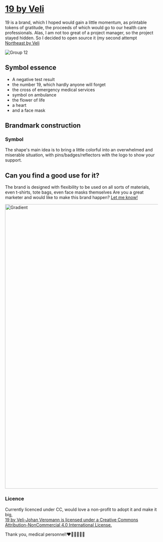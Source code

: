 # [19 by Veli](http://veli.ee/19/)
19 is a brand, which I hoped would gain a little momentum, as printable tokens of gratitude, the proceeds of which would go to our health care professionals. 
Alas, I am not too great of a project manager, so the project stayed hidden. So I decided to open source it (my second attempt [Northeast by Veli](https://github.com/veli/northeast)

![Group 12](https://user-images.githubusercontent.com/5716539/147314071-dd45da08-7736-477d-b8cb-ad40dfa060b3.png)

## Symbol essence
*    A negative test result
*    the number 19, which hardly anyone will forget
*    the cross of emergency medical services
*    symbol on ambulance
*    the flower of life
*    a heart 
*    and a face mask

## Brandmark construction
### Symbol
The shape's main idea is to bring a little colorful into an overwhelmed and miserable situation, with pins/badges/reflectors with the logo to show your support. 

## Can you find a good use for it? 
The brand is designed with flexibility to be used on all sorts of materials, even t-shirts, tote bags, even face masks themselves
Are you a great marketer and would like to make this brand happen? [Let me know!](mailto:yo@veli.ee)

<img width="938" alt="Gradient" src="https://user-images.githubusercontent.com/5716539/147314020-0e7546e1-ee85-40d0-9c4d-e8d31b71354f.png">

### Licence
Currently licenced under CC, would love a non-profit to adopt it and make it big,  
[19 by Veli-Johan Veromann is licensed under a Creative Commons Attribution-NonCommercial 4.0 International License.](https://creativecommons.org/licenses/by-nc/4.0/)

Thank you, medical personnel!❤️💙💚👩🏻‍⚕️
